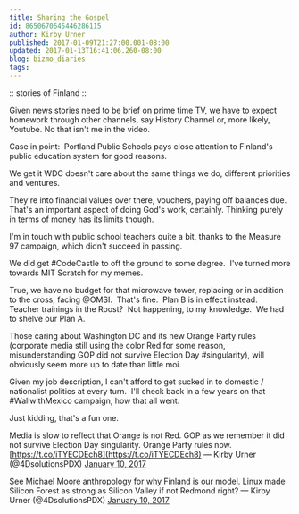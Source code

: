 ```yaml
---
title: Sharing the Gospel
id: 8650670645446286115
author: Kirby Urner
published: 2017-01-09T21:27:00.001-08:00
updated: 2017-01-13T16:41:06.260-08:00
blog: bizmo_diaries
tags: 
---
```


:: stories of Finland ::

Given news stories need to be brief on prime time TV, we have to expect homework through other channels, say History Channel or, more likely, Youtube. No that isn't me in the video.

Case in point:  Portland Public Schools pays close attention to Finland's public education system for good reasons.

We get it WDC doesn't care about the same things we do, different priorities and ventures.

They're into financial values over there, vouchers, paying off balances due. That's an important aspect of doing God's work, certainly. Thinking purely in terms of money has its limits though.

I'm in touch with public school teachers quite a bit, thanks to the Measure 97 campaign, which didn't succeed in passing.

We did get #CodeCastle to off the ground to some degree.  I've turned more towards MIT Scratch for my memes.

True, we have no budget for that microwave tower, replacing or in addition to the cross, facing @OMSI.  That's fine.  Plan B is in effect instead.  Teacher trainings in the Roost?  Not happening, to my knowledge.  We had to shelve our Plan A.

Those caring about Washington DC and its new Orange Party rules (corporate media still using the color Red for some reason, misunderstanding GOP did not survive Election Day #singularity), will obviously seem more up to date than little moi.

Given my job description, I can't afford to get sucked in to domestic / nationalist politics at every turn.  I'll check back in a few years on that #WallwithMexico campaign, how that all went.

Just kidding, that's a fun one.

Media is slow to reflect that Orange is not Red. GOP as we remember it did not survive Election Day singularity. Orange Party rules now. [https://t.co/iTYECDEch8](https://t.co/iTYECDEch8)
— Kirby Urner (@4DsolutionsPDX) [January 10, 2017](https://twitter.com/4DsolutionsPDX/status/818675916960210944)

See Michael Moore anthropology for why Finland is our model. Linux made Silicon Forest as strong as Silicon Valley if not Redmond right?
— Kirby Urner (@4DsolutionsPDX) [January 10, 2017](https://twitter.com/4DsolutionsPDX/status/818668602517688320)